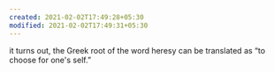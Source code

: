 ```yaml
---
created: 2021-02-02T17:49:28+05:30
modified: 2021-02-02T17:49:31+05:30
---
```


it turns out, the Greek root of the word heresy can be translated as “to choose for one's self.”
